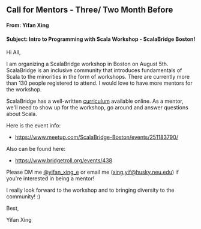 ## Call for Mentors - Three/ Two Month Before


#### From: Yifan Xing

#### Subject: Intro to Programming with Scala Workshop - ScalaBridge Boston!




Hi All,

I am organizing a ScalaBridge workshop in Boston on August 5th. ScalaBridge is an inclusive community that introduces fundamentals of Scala to the minorities in the form of workshops. There are currently more than 130 people registered to attend. I would love to have more mentors for the workshop. 


ScalaBridge has a well-written [curriculum](https://scalabridge.gitbooks.io/curriculum/content/) available online. As a mentor, we'll need to show up for the workshop, go around and answer questions about Scala.


Here is the event info: 
- https://www.meetup.com/ScalaBridge-Boston/events/251183790/

Also can be found here:

- https://www.bridgetroll.org/events/438


Please DM me [@yifan_xing_e](https://twitter.com/yifan_xing_e) or email me (xing.yif@husky.neu.edu) if you're interested in being a mentor!


I really look forward to the workshop and to bringing diversity to the community! :)


Best,

Yifan Xing